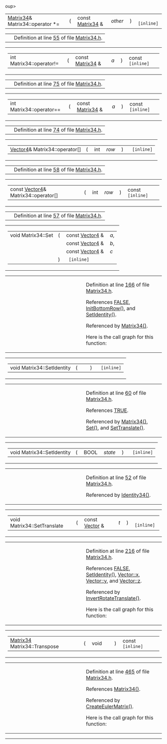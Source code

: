 oup>
<tbody>
<tr>
<td class="mdRow"><table data-cellpadding="0" data-cellspacing="0" data-border="0">
<tbody>
<tr>
<td class="md" data-nowrap="" data-valign="top"><a href="classMatrix34.md" class="el">Matrix34</a>&amp; Matrix34::operator *=</td>
<td class="md" data-valign="top">( </td>
<td class="md" data-nowrap="" data-valign="top">const <a href="classMatrix34.md" class="el">Matrix34</a> &amp; </td>
<td class="mdname1" data-valign="top" data-nowrap=""><em>other</em></td>
<td class="md" data-valign="top"> ) </td>
<td class="md" data-nowrap=""><code> [inline]</code></td>
</tr>
</tbody>
</table></td>
</tr>
</tbody>
</table>

|  |  |
|----|----|
|   | Definition at line <a href="Matrix34_8h-source.md#l00055" class="el">55</a> of file <a href="Matrix34_8h-source.md" class="el">Matrix34.h</a>. |

<span id="aba8e7213c48155d705b223ba7220525" class="anchor"></span>

<table class="mdTable" data-cellpadding="2" data-cellspacing="0">
<colgroup>
<col style="width: 100%" />
</colgroup>
<tbody>
<tr>
<td class="mdRow"><table data-cellpadding="0" data-cellspacing="0" data-border="0">
<tbody>
<tr>
<td class="md" data-nowrap="" data-valign="top">int Matrix34::operator!=</td>
<td class="md" data-valign="top">( </td>
<td class="md" data-nowrap="" data-valign="top">const <a href="classMatrix34.md" class="el">Matrix34</a> &amp; </td>
<td class="mdname1" data-valign="top" data-nowrap=""><em>a</em></td>
<td class="md" data-valign="top"> ) </td>
<td class="md" data-nowrap="">const<code> [inline]</code></td>
</tr>
</tbody>
</table></td>
</tr>
</tbody>
</table>

|  |  |
|----|----|
|   | Definition at line <a href="Matrix34_8h-source.md#l00075" class="el">75</a> of file <a href="Matrix34_8h-source.md" class="el">Matrix34.h</a>. |

<span id="9867b8784fe304cb3a6d78adf089961b" class="anchor"></span>

<table class="mdTable" data-cellpadding="2" data-cellspacing="0">
<colgroup>
<col style="width: 100%" />
</colgroup>
<tbody>
<tr>
<td class="mdRow"><table data-cellpadding="0" data-cellspacing="0" data-border="0">
<tbody>
<tr>
<td class="md" data-nowrap="" data-valign="top">int Matrix34::operator==</td>
<td class="md" data-valign="top">( </td>
<td class="md" data-nowrap="" data-valign="top">const <a href="classMatrix34.md" class="el">Matrix34</a> &amp; </td>
<td class="mdname1" data-valign="top" data-nowrap=""><em>a</em></td>
<td class="md" data-valign="top"> ) </td>
<td class="md" data-nowrap="">const<code> [inline]</code></td>
</tr>
</tbody>
</table></td>
</tr>
</tbody>
</table>

|  |  |
|----|----|
|   | Definition at line <a href="Matrix34_8h-source.md#l00074" class="el">74</a> of file <a href="Matrix34_8h-source.md" class="el">Matrix34.h</a>. |

<span id="f9fe1cb2b05e91781b91213489f0f8ac" class="anchor"></span>

<table class="mdTable" data-cellpadding="2" data-cellspacing="0">
<colgroup>
<col style="width: 100%" />
</colgroup>
<tbody>
<tr>
<td class="mdRow"><table data-cellpadding="0" data-cellspacing="0" data-border="0">
<tbody>
<tr>
<td class="md" data-nowrap="" data-valign="top"><a href="classVector4.md" class="el">Vector4</a>&amp; Matrix34::operator[]</td>
<td class="md" data-valign="top">( </td>
<td class="md" data-nowrap="" data-valign="top">int </td>
<td class="mdname1" data-valign="top" data-nowrap=""><em>row</em></td>
<td class="md" data-valign="top"> ) </td>
<td class="md" data-nowrap=""><code> [inline]</code></td>
</tr>
</tbody>
</table></td>
</tr>
</tbody>
</table>

|  |  |
|----|----|
|   | Definition at line <a href="Matrix34_8h-source.md#l00058" class="el">58</a> of file <a href="Matrix34_8h-source.md" class="el">Matrix34.h</a>. |

<span id="c83e70d16af2690580e83e3e308baa56" class="anchor"></span>

<table class="mdTable" data-cellpadding="2" data-cellspacing="0">
<colgroup>
<col style="width: 100%" />
</colgroup>
<tbody>
<tr>
<td class="mdRow"><table data-cellpadding="0" data-cellspacing="0" data-border="0">
<tbody>
<tr>
<td class="md" data-nowrap="" data-valign="top">const <a href="classVector4.md" class="el">Vector4</a>&amp; Matrix34::operator[]</td>
<td class="md" data-valign="top">( </td>
<td class="md" data-nowrap="" data-valign="top">int </td>
<td class="mdname1" data-valign="top" data-nowrap=""><em>row</em></td>
<td class="md" data-valign="top"> ) </td>
<td class="md" data-nowrap="">const<code> [inline]</code></td>
</tr>
</tbody>
</table></td>
</tr>
</tbody>
</table>

|  |  |
|----|----|
|   | Definition at line <a href="Matrix34_8h-source.md#l00057" class="el">57</a> of file <a href="Matrix34_8h-source.md" class="el">Matrix34.h</a>. |

<span id="bde1ab21f6cc9658ef27fd981f9158c4" class="anchor"></span>

<table class="mdTable" data-cellpadding="2" data-cellspacing="0">
<colgroup>
<col style="width: 100%" />
</colgroup>
<tbody>
<tr>
<td class="mdRow"><table data-cellpadding="0" data-cellspacing="0" data-border="0">
<tbody>
<tr>
<td class="md" data-nowrap="" data-valign="top">void Matrix34::Set</td>
<td class="md" data-valign="top">( </td>
<td class="md" data-nowrap="" data-valign="top">const <a href="classVector4.md" class="el">Vector4</a> &amp; </td>
<td class="mdname" data-nowrap=""><em>a</em>,</td>
</tr>
<tr>
<td class="md" style="text-align: right;" data-nowrap=""></td>
<td class="md"></td>
<td class="md" data-nowrap="">const <a href="classVector4.md" class="el">Vector4</a> &amp; </td>
<td class="mdname" data-nowrap=""><em>b</em>,</td>
</tr>
<tr>
<td class="md" style="text-align: right;" data-nowrap=""></td>
<td class="md"></td>
<td class="md" data-nowrap="">const <a href="classVector4.md" class="el">Vector4</a> &amp; </td>
<td class="mdname" data-nowrap=""><em>c</em></td>
</tr>
<tr>
<td class="md"></td>
<td class="md">) </td>
<td colspan="2" class="md"><code> [inline]</code></td>
</tr>
</tbody>
</table></td>
</tr>
</tbody>
</table>

<table data-cellspacing="5" data-cellpadding="0" data-border="0">
<colgroup>
<col style="width: 50%" />
<col style="width: 50%" />
</colgroup>
<tbody>
<tr>
<td> </td>
<td><p>Definition at line <a href="Matrix34_8h-source.md#l00166" class="el">166</a> of file <a href="Matrix34_8h-source.md" class="el">Matrix34.h</a>.</p>
<p>References <a href="macwinsock_8h-source.md#l00040" class="el">FALSE</a>, <a href="Matrix34_8h-source.md#l00053" class="el">InitBottomRow()</a>, and <a href="Matrix34_8h-source.md#l00060" class="el">SetIdentity()</a>.</p>
<p>Referenced by <a href="Matrix34_8h-source.md#l00175" class="el">Matrix34()</a>.</p>
<p>Here is the call graph for this function:</p>
<span class="image placeholder" data-original-image-src="classMatrix34_bde1ab21f6cc9658ef27fd981f9158c4_cgraph.gif" data-original-image-title="" data-border="0" usemap="#classMatrix34_bde1ab21f6cc9658ef27fd981f9158c4_cgraph_map"></span></td>
</tr>
</tbody>
</table>

<span id="d59f462f5cf3ab5702c6813842619a2f" class="anchor"></span>

<table class="mdTable" data-cellpadding="2" data-cellspacing="0">
<colgroup>
<col style="width: 100%" />
</colgroup>
<tbody>
<tr>
<td class="mdRow"><table data-cellpadding="0" data-cellspacing="0" data-border="0">
<tbody>
<tr>
<td class="md" data-nowrap="" data-valign="top">void Matrix34::SetIdentity</td>
<td class="md" data-valign="top">( </td>
<td class="mdname1" data-valign="top" data-nowrap=""></td>
<td class="md" data-valign="top"> ) </td>
<td class="md" data-nowrap=""><code> [inline]</code></td>
</tr>
</tbody>
</table></td>
</tr>
</tbody>
</table>

<table data-cellspacing="5" data-cellpadding="0" data-border="0">
<colgroup>
<col style="width: 50%" />
<col style="width: 50%" />
</colgroup>
<tbody>
<tr>
<td> </td>
<td><p>Definition at line <a href="Matrix34_8h-source.md#l00060" class="el">60</a> of file <a href="Matrix34_8h-source.md" class="el">Matrix34.h</a>.</p>
<p>References <a href="macwinsock_8h-source.md#l00036" class="el">TRUE</a>.</p>
<p>Referenced by <a href="Matrix34_8h-source.md#l00180" class="el">Matrix34()</a>, <a href="Matrix34_8h-source.md#l00166" class="el">Set()</a>, and <a href="Matrix34_8h-source.md#l00216" class="el">SetTranslate()</a>.</p></td>
</tr>
</tbody>
</table>

<span id="0a0e176d147b6c7af661b93d25691285" class="anchor"></span>

<table class="mdTable" data-cellpadding="2" data-cellspacing="0">
<colgroup>
<col style="width: 100%" />
</colgroup>
<tbody>
<tr>
<td class="mdRow"><table data-cellpadding="0" data-cellspacing="0" data-border="0">
<tbody>
<tr>
<td class="md" data-nowrap="" data-valign="top">void Matrix34::SetIdentity</td>
<td class="md" data-valign="top">( </td>
<td class="md" data-nowrap="" data-valign="top">BOOL </td>
<td class="mdname1" data-valign="top" data-nowrap=""><em>state</em></td>
<td class="md" data-valign="top"> ) </td>
<td class="md" data-nowrap=""><code> [inline]</code></td>
</tr>
</tbody>
</table></td>
</tr>
</tbody>
</table>

<table data-cellspacing="5" data-cellpadding="0" data-border="0">
<colgroup>
<col style="width: 50%" />
<col style="width: 50%" />
</colgroup>
<tbody>
<tr>
<td> </td>
<td><p>Definition at line <a href="Matrix34_8h-source.md#l00052" class="el">52</a> of file <a href="Matrix34_8h-source.md" class="el">Matrix34.h</a>.</p>
<p>Referenced by <a href="Matrix34_8h-source.md#l00205" class="el">Identity34()</a>.</p></td>
</tr>
</tbody>
</table>

<span id="708b3b3b8999da237597816d9d535297" class="anchor"></span>

<table class="mdTable" data-cellpadding="2" data-cellspacing="0">
<colgroup>
<col style="width: 100%" />
</colgroup>
<tbody>
<tr>
<td class="mdRow"><table data-cellpadding="0" data-cellspacing="0" data-border="0">
<tbody>
<tr>
<td class="md" data-nowrap="" data-valign="top">void Matrix34::SetTranslate</td>
<td class="md" data-valign="top">( </td>
<td class="md" data-nowrap="" data-valign="top">const <a href="classVector.md" class="el">Vector</a> &amp; </td>
<td class="mdname1" data-valign="top" data-nowrap=""><em>t</em></td>
<td class="md" data-valign="top"> ) </td>
<td class="md" data-nowrap=""><code> [inline]</code></td>
</tr>
</tbody>
</table></td>
</tr>
</tbody>
</table>

<table data-cellspacing="5" data-cellpadding="0" data-border="0">
<colgroup>
<col style="width: 50%" />
<col style="width: 50%" />
</colgroup>
<tbody>
<tr>
<td> </td>
<td><p>Definition at line <a href="Matrix34_8h-source.md#l00216" class="el">216</a> of file <a href="Matrix34_8h-source.md" class="el">Matrix34.h</a>.</p>
<p>References <a href="macwinsock_8h-source.md#l00040" class="el">FALSE</a>, <a href="Matrix34_8h-source.md#l00060" class="el">SetIdentity()</a>, <a href="Vector_8h-source.md#l00027" class="el">Vector::x</a>, <a href="Vector_8h-source.md#l00027" class="el">Vector::y</a>, and <a href="Vector_8h-source.md#l00027" class="el">Vector::z</a>.</p>
<p>Referenced by <a href="Matrix34_8h-source.md#l00082" class="el">InvertRotateTranslate()</a>.</p>
<p>Here is the call graph for this function:</p>
<span class="image placeholder" data-original-image-src="classMatrix34_708b3b3b8999da237597816d9d535297_cgraph.gif" data-original-image-title="" data-border="0" usemap="#classMatrix34_708b3b3b8999da237597816d9d535297_cgraph_map"></span></td>
</tr>
</tbody>
</table>

<span id="5634d8f5dbdf22e72677fccda12e43df" class="anchor"></span>

<table class="mdTable" data-cellpadding="2" data-cellspacing="0">
<colgroup>
<col style="width: 100%" />
</colgroup>
<tbody>
<tr>
<td class="mdRow"><table data-cellpadding="0" data-cellspacing="0" data-border="0">
<tbody>
<tr>
<td class="md" data-nowrap="" data-valign="top"><a href="classMatrix34.md" class="el">Matrix34</a> Matrix34::Transpose</td>
<td class="md" data-valign="top">( </td>
<td class="md" data-nowrap="" data-valign="top">void </td>
<td class="mdname1" data-valign="top" data-nowrap=""></td>
<td class="md" data-valign="top"> ) </td>
<td class="md" data-nowrap="">const<code> [inline]</code></td>
</tr>
</tbody>
</table></td>
</tr>
</tbody>
</table>

<table data-cellspacing="5" data-cellpadding="0" data-border="0">
<colgroup>
<col style="width: 50%" />
<col style="width: 50%" />
</colgroup>
<tbody>
<tr>
<td> </td>
<td><p>Definition at line <a href="Matrix34_8h-source.md#l00465" class="el">465</a> of file <a href="Matrix34_8h-source.md" class="el">Matrix34.h</a>.</p>
<p>References <a href="Matrix34_8h-source.md#l00033" class="el">Matrix34()</a>.</p>
<p>Referenced by <a href="Matrix34_8h-source.md#l00155" class="el">CreateEulerMatrix()</a>.</p>
<p>Here is the call graph for this function:</p>
<span class="image placeholder" data-original-image-src="classMatrix34_5634d8f5dbdf22e72677fccda12e43df_cgraph.gif" data-original-image-title="" data-border="0" usemap="#classMatrix34_5634d8f5dbdf22e72677fccda12e43df_cgraph_map"></span></td>
</tr>
</tbody>
</table>

------------------------------------------------------------------------

